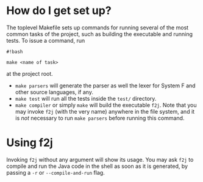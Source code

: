# How do I get set up? #

The toplevel Makefile sets up commands for running several of the most common tasks of the project, such as building the executable and running tests. To issue a command, run 
```
#!bash

make <name of task>
```
at the project root.

* `make parsers` will generate the parser as well the lexer for System F and other source languages, if any.
* `make test` will run all the tests inside the `test/` directory.
* `make compiler` or simply `make` will build the executable `f2j`. Note that you may invoke `f2j` (with the very name) anywhere in the file system, and it is *not* necessary to run `make parsers` before running this command.

# Using f2j #
Invoking `f2j` without any argument will show its usage. You may ask `f2j` to compile and run the Java code in the shell as soon as it is generated, by passing a `-r` or `--compile-and-run` flag.